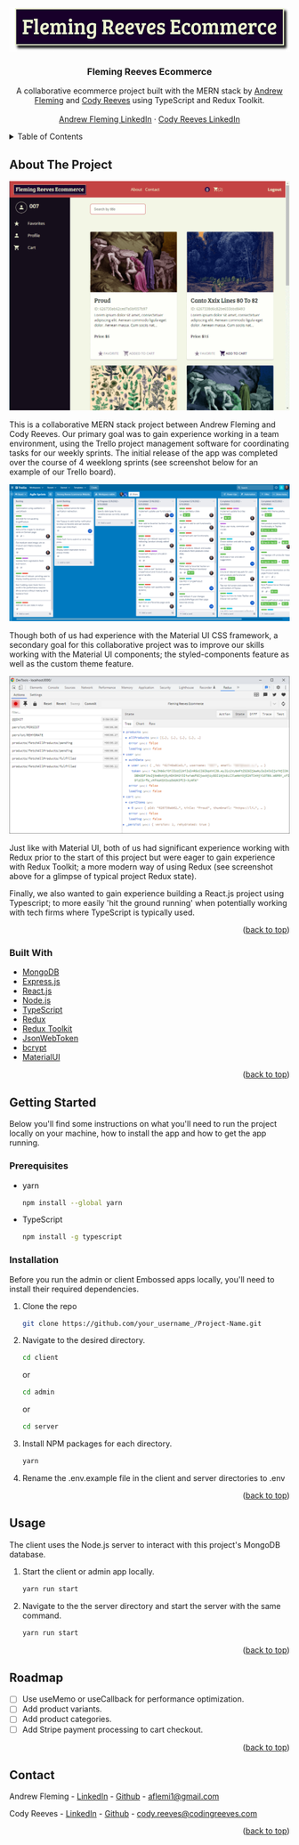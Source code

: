 <div id="top"></div>

<!-- PROJECT LOGO -->
<br />
<div align="center">
  <a href="https://github.com/AndrewJFleming/fleming-reeves-ecommerce">
    <img src="client/src/assets/images/logo.png" alt="Logo" height="80">
  </a>

  <h3 align="center">Fleming Reeves Ecommerce</h3>

  <p align="center">
    A collaborative ecommerce project built with the MERN stack by <a href="https://github.com/AndrewJFleming">Andrew Fleming</a> and <a href="https://github.com/TechnoGecko">Cody Reeves</a> using TypeScript and Redux Toolkit.
    <br />
    <br />
    <a href="https://www.linkedin.com/in/andrew-j-fleming-web-dev">Andrew Fleming LinkedIn</a>
    ·
    <a href="https://www.linkedin.com/in/codingreeves/">Cody Reeves LinkedIn</a>
</div>

<!-- TABLE OF CONTENTS -->
<details>
  <summary>Table of Contents</summary>
  <ol>
    <li>
      <a href="#about-the-project">About The Project</a>
      <ul>
        <li><a href="#built-with">Built With</a></li>
      </ul>
    </li>
    <li>
      <a href="#getting-started">Getting Started</a>
      <ul>
        <li><a href="#prerequisites">Prerequisites</a></li>
        <li><a href="#installation">Installation</a></li>
      </ul>
    </li>
    <li><a href="#usage">Usage</a></li>
    <li><a href="#roadmap">Roadmap</a></li>
    <li><a href="#contact">Contact</a></li>
  </ol>
</details>

<!-- ABOUT THE PROJECT -->

## About The Project

![Project Screenshot][project-screenshot]

This is a collaborative MERN stack project between Andrew Fleming and Cody Reeves. Our primary goal was to gain experience working in a team environment, using the Trello project management software for coordinating tasks for our weekly sprints. The initial release of the app was completed over the course of 4 weeklong sprints (see screenshot below for an example of our Trello board).

![Project Screenshot2][project-screenshot2]

Though both of us had experience with the Material UI CSS framework, a secondary goal for this collaborative project was to improve our skills working with the Material UI components; the styled-components feature as well as the custom theme feature.

![Project Screenshot3][project-screenshot3]

Just like with Material UI, both of us had significant experience working with Redux prior to the start of this project but were eager to gain experience with Redux Toolkit; a more modern way of using Redux (see screenshot above for a glimpse of typical project Redux state).

Finally, we also wanted to gain experience building a React.js project using Typescript; to more easily 'hit the ground running' when potentially working with tech firms where TypeScript is typically used.

<p align="right">(<a href="#top">back to top</a>)</p>

### Built With

- [MongoDB](https://www.mongodb.com/)
- [Express.js](https://expressjs.com/)
- [React.js](https://reactjs.org/)
- [Node.js](https://nodejs.org/)
- [TypeScript](https://www.typescriptlang.org/)
- [Redux](https://redux.js.org/)
- [Redux Toolkit](https://redux-toolkit.js.org/)
- [JsonWebToken](https://jwt.io/)
- [bcrypt](https://www.npmjs.com/package/bcrypt)
- [MaterialUI](https://mui.com/)

<p align="right">(<a href="#top">back to top</a>)</p>

<!-- GETTING STARTED -->

## Getting Started

Below you'll find some instructions on what you'll need to run the project locally on your machine, how to install the app and how to get the app running.

### Prerequisites

- yarn
  ```sh
  npm install --global yarn
  ```
- TypeScript
  ```sh
  npm install -g typescript
  ```

### Installation

Before you run the admin or client Embossed apps locally, you'll need to install their required dependencies.

1. Clone the repo

   ```sh
   git clone https://github.com/your_username_/Project-Name.git
   ```

2. Navigate to the desired directory.

   ```sh
   cd client
   ```

   or

   ```sh
   cd admin
   ```

   or

   ```sh
   cd server
   ```

3. Install NPM packages for each directory.

   ```sh
   yarn
   ```

4. Rename the .env.example file in the client and server directories to .env

<p align="right">(<a href="#top">back to top</a>)</p>

<!-- USAGE EXAMPLES -->

## Usage

The client uses the Node.js server to interact with this project's MongoDB database.

1. Start the client or admin app locally.

   ```sh
   yarn run start
   ```

2. Navigate to the the server directory and start the server with the same command.
   ```sh
   yarn run start
   ```

<p align="right">(<a href="#top">back to top</a>)</p>

<!-- ROADMAP -->

## Roadmap

- [ ] Use useMemo or useCallback for performance optimization.
- [ ] Add product variants.
- [ ] Add product categories.
- [ ] Add Stripe payment processing to cart checkout.

<p align="right">(<a href="#top">back to top</a>)</p>

<!-- CONTACT -->

## Contact

Andrew Fleming - [LinkedIn](https://www.linkedin.com/in/andrew-j-fleming-web-dev) - [Github](https://github.com/AndrewJFleming) - aflemi1@gmail.com

Cody Reeves - [LinkedIn](https://www.linkedin.com/in/codingreeves/) - [Github](https://github.com/TechnoGecko) - cody.reeves@codingreeves.com

<p align="right">(<a href="#top">back to top</a>)</p>

[project-screenshot]: client/src/assets/images/screenshot.png
[project-screenshot2]: client/src/assets/images/screenshot2.png
[project-screenshot3]: client/src/assets/images/screenshot3.png

